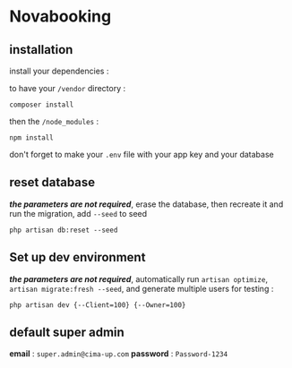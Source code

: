 # Novabooking

## installation

install your dependencies :

to have your `/vendor` directory :
```
composer install
```
then the `/node_modules` :
```
npm install
```
don't forget to make your `.env` file with your app key and your database

## reset database

***the parameters are not required***, erase the database, then recreate it and run the migration, add ```--seed``` to seed
```
php artisan db:reset --seed
```

## Set up dev environment

***the parameters are not required***, automatically run `artisan optimize`, `artisan migrate:fresh --seed`, and generate multiple users for testing :

``` shell
php artisan dev {--Client=100} {--Owner=100}
```

## default super admin

**email** : `super.admin@cima-up.com`
**password** : `Password-1234`
